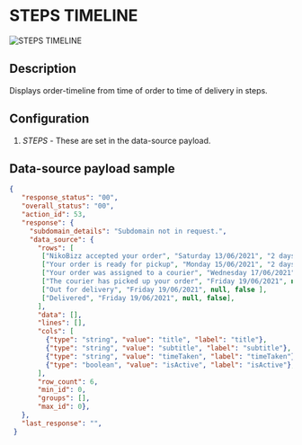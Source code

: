 # STEPS TIMELINE

![STEPS TIMELINE](https://i.postimg.cc/nrct8m1k/order-timeline.png)

## Description

Displays order-timeline from time of order to time of delivery  in steps.

## Configuration

1. *STEPS* - These are set in the data-source payload.

## Data-source payload sample

``` json
{
   "response_status": "00",
   "overall_status": "00",
   "action_id": 53,
   "response": {
     "subdomain_details": "Subdomain not in request.",
     "data_source": {
       "rows": [
        ["NikoBizz accepted your order", "Saturday 13/06/2021", "2 days", false],
        ["Your order is ready for pickup", "Monday 15/06/2021", "2 days", false],
        ["Your order was assigned to a courier", "Wednesday 17/06/2021", null, false],
        ["The courier has picked up your order", "Friday 19/06/2021", null, true ],
        ["Out for delivery", "Friday 19/06/2021", null, false ],
        ["Delivered", "Friday 19/06/2021", null, false],
       ],
       "data": [],
       "lines": [],
       "cols": [
         {"type": "string", "value": "title", "label": "title"},
         {"type": "string", "value": "subtitle", "label": "subtitle"},
         {"type": "string", "value": "timeTaken", "label": "timeTaken"},
         {"type": "boolean", "value": "isActive", "label": "isActive"},
       ],
       "row_count": 6,
       "min_id": 0,
       "groups": [],
       "max_id": 0},
   },
   "last_response": "",
 }
```